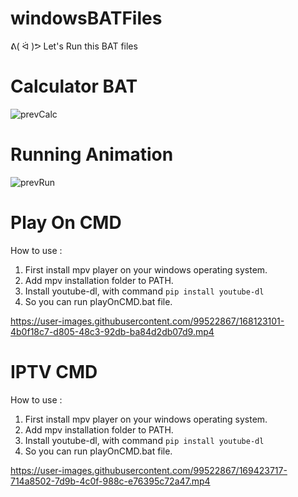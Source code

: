 # windowsBATFiles
ᕕ( ᐛ )ᕗ Let's Run this BAT files
# Calculator BAT

![prevCalc](https://user-images.githubusercontent.com/99522867/166191449-60632d26-5075-451d-b99c-4d3579f20cbd.gif)

# Running Animation

![prevRun](https://user-images.githubusercontent.com/99522867/166238239-1861acc2-c086-48c7-92c7-d7331eac9161.gif)

# Play On CMD
<p>How to use :</p>

1. First install mpv player on your windows operating system.
2. Add mpv installation folder to PATH.
3. Install youtube-dl, with command `pip install youtube-dl`
4. So you can run playOnCMD.bat file.

https://user-images.githubusercontent.com/99522867/168123101-4b0f18c7-d805-48c3-92db-ba84d2db07d9.mp4

# IPTV CMD
<p>How to use :</p>

1. First install mpv player on your windows operating system.
2. Add mpv installation folder to PATH.
3. Install youtube-dl, with command `pip install youtube-dl`
4. So you can run playOnCMD.bat file.

https://user-images.githubusercontent.com/99522867/169423717-714a8502-7d9b-4c0f-988c-e76395c72a47.mp4

